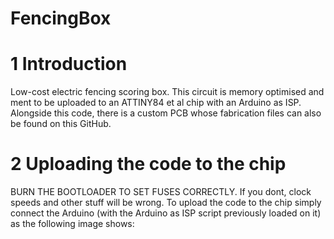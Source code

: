 # FencingBox

# 1 Introduction
Low-cost electric fencing scoring box. This circuit is memory optimised and ment to be uploaded to an ATTINY84 et al chip with an Arduino as ISP. Alongside this code, there is a custom PCB whose fabrication files can also be found on this GitHub.   

# 2 Uploading the code to the chip
BURN THE BOOTLOADER TO SET FUSES CORRECTLY. If you dont, clock speeds and other stuff will be wrong. To upload the code to the chip simply connect the Arduino (with the Arduino as ISP script previously loaded on it) as the following image shows:
